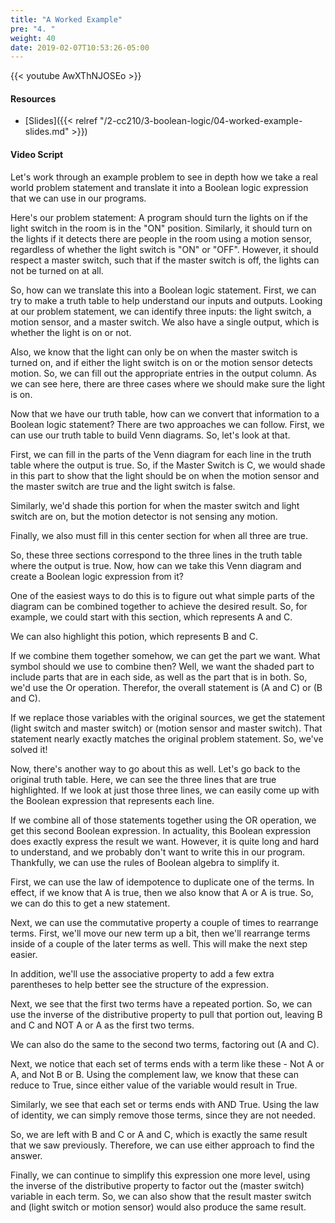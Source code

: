 ```yaml
---
title: "A Worked Example"
pre: "4. "
weight: 40
date: 2019-02-07T10:53:26-05:00
---
```


{{< youtube AwXThNJOSEo >}}

#### Resources

* [Slides]({{< relref "/2-cc210/3-boolean-logic/04-worked-example-slides.md" >}})

#### Video Script

Let's work through an example problem to see in depth how we take a real world problem statement and translate it into a Boolean logic expression that we can use in our programs.

Here's our problem statement: A program should turn the lights on if the light switch in the room is in the "ON" position. Similarly, it should turn on the lights if it detects there are people in the room using a motion sensor, regardless of whether the light switch is "ON" or "OFF". However, it should respect a master switch, such that if the master switch is off, the lights can not be turned on at all.

So, how can we translate this into a Boolean logic statement. First, we can try to make a truth table to help understand our inputs and outputs. Looking at our problem statement, we can identify three inputs: the light switch, a motion sensor, and a master switch. We also have a single output, which is whether the light is on or not.

Also, we know that the light can only be on when the master switch is turned on, and if either the light switch is on or the motion sensor detects motion. So, we can fill out the appropriate entries in the output column. As we can see here, there are three cases where we should make sure the light is on.

Now that we have our truth table, how can we convert that information to a Boolean logic statement? There are two approaches we can follow. First, we can use our truth table to build Venn diagrams. So, let's look at that.

First, we can fill in the parts of the Venn diagram for each line in the truth table where the output is true. So, if the Master Switch is C, we would shade in this part to show that the light should be on when the motion sensor and the master switch are true and the light switch is false.

Similarly, we'd shade this portion for when the master switch and light switch are on, but the motion detector is not sensing any motion.

Finally, we also must fill in this center section for when all three are true.

So, these three sections correspond to the three lines in the truth table where the output is true. Now, how can we take this Venn diagram and create a Boolean logic expression from it?

One of the easiest ways to do this is to figure out what simple parts of the diagram can be combined together to achieve the desired result. So, for example, we could start with this section, which represents A and C.

We can also highlight this potion, which represents B and C.

If we combine them together somehow, we can get the part we want. What symbol should we use to combine then? Well, we want the shaded part to include parts that are in each side, as well as the part that is in both. So, we'd use the Or operation. Therefor, the overall statement is (A and C) or (B and C).

If we replace those variables with the original sources, we get the statement (light switch and master switch) or (motion sensor and master switch). That statement nearly exactly matches the original problem statement. So, we've solved it!

Now, there's another way to go about this as well. Let's go back to the original truth table. Here, we can see the three lines that are true highlighted. If we look at just those three lines, we can easily come up with the Boolean expression that represents each line.

If we combine all of those statements together using the OR operation, we get this second Boolean expression. In actuality, this Boolean expression does exactly express the result we want. However, it is quite long and hard to understand, and we probably don't want to write this in our program. Thankfully, we can use the rules of Boolean algebra to simplify it.

First, we can use the law of idempotence to duplicate one of the terms. In effect, if we know that A is true, then we also know that A or A is true. So, we can do this to get a new statement.

Next, we can use the commutative property a couple of times to rearrange terms. First, we'll move our new term up a bit, then we'll rearrange terms inside of a couple of the later terms as well. This will make the next step easier.

In addition, we'll use the associative property to add a few extra parentheses to help better see the structure of the expression.

Next, we see that the first two terms have a repeated portion. So, we can use the inverse of the distributive property to pull that portion out, leaving B and C and NOT A or A as the first two terms.

We can also do the same to the second two terms, factoring out (A and C).

Next, we notice that each set of terms ends with a term like these - Not A or A, and Not B or B. Using the complement law, we know that these can reduce to True, since either value of the variable would result in True.

Similarly, we see that each set or terms ends with AND True. Using the law of identity, we can simply remove those terms, since they are not needed.

So, we are left with B and C or A and C, which is exactly the same result that we saw previously. Therefore, we can use either approach to find the answer.

Finally, we can continue to simplify this expression one more level, using the inverse of the distributive property to factor out the (master switch) variable in each term. So, we can also show that the result master switch and (light switch or motion sensor) would also produce the same result.
